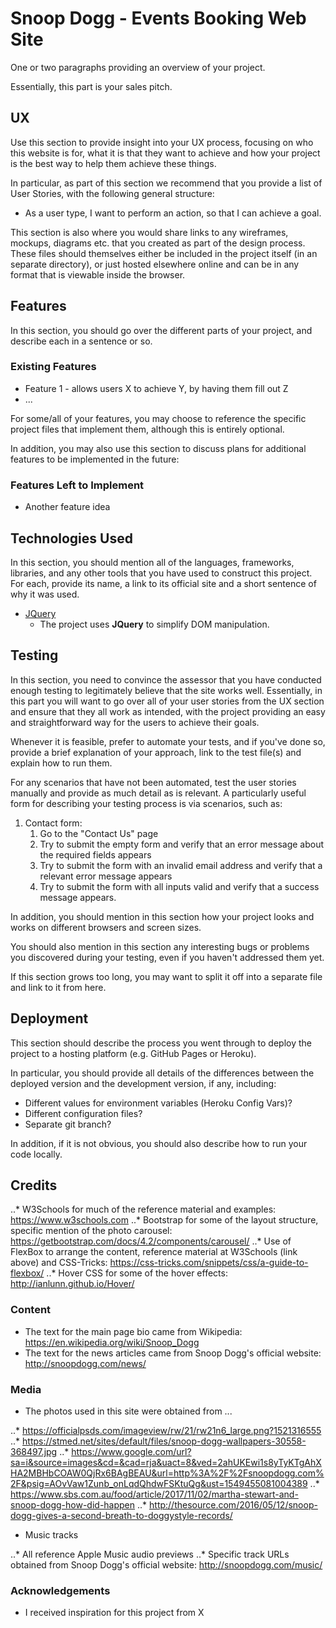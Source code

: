# Snoop Dogg - Events Booking Web Site

One or two paragraphs providing an overview of your project.

Essentially, this part is your sales pitch.
 
## UX
 
Use this section to provide insight into your UX process, focusing on who this website is for, what it is that they want to achieve and how your project is the best way to help them achieve these things.

In particular, as part of this section we recommend that you provide a list of User Stories, with the following general structure:
- As a user type, I want to perform an action, so that I can achieve a goal.

This section is also where you would share links to any wireframes, mockups, diagrams etc. that you created as part of the design process. These files should themselves either be included in the project itself (in an separate directory), or just hosted elsewhere online and can be in any format that is viewable inside the browser.

## Features

In this section, you should go over the different parts of your project, and describe each in a sentence or so.
 
### Existing Features
- Feature 1 - allows users X to achieve Y, by having them fill out Z
- ...

For some/all of your features, you may choose to reference the specific project files that implement them, although this is entirely optional.

In addition, you may also use this section to discuss plans for additional features to be implemented in the future:

### Features Left to Implement
- Another feature idea

## Technologies Used

In this section, you should mention all of the languages, frameworks, libraries, and any other tools that you have used to construct this project. For each, provide its name, a link to its official site and a short sentence of why it was used.

- [JQuery](https://jquery.com)
    - The project uses **JQuery** to simplify DOM manipulation.


## Testing

In this section, you need to convince the assessor that you have conducted enough testing to legitimately believe that the site works well. Essentially, in this part you will want to go over all of your user stories from the UX section and ensure that they all work as intended, with the project providing an easy and straightforward way for the users to achieve their goals.

Whenever it is feasible, prefer to automate your tests, and if you've done so, provide a brief explanation of your approach, link to the test file(s) and explain how to run them.

For any scenarios that have not been automated, test the user stories manually and provide as much detail as is relevant. A particularly useful form for describing your testing process is via scenarios, such as:

1. Contact form:
    1. Go to the "Contact Us" page
    2. Try to submit the empty form and verify that an error message about the required fields appears
    3. Try to submit the form with an invalid email address and verify that a relevant error message appears
    4. Try to submit the form with all inputs valid and verify that a success message appears.

In addition, you should mention in this section how your project looks and works on different browsers and screen sizes.

You should also mention in this section any interesting bugs or problems you discovered during your testing, even if you haven't addressed them yet.

If this section grows too long, you may want to split it off into a separate file and link to it from here.

## Deployment

This section should describe the process you went through to deploy the project to a hosting platform (e.g. GitHub Pages or Heroku).

In particular, you should provide all details of the differences between the deployed version and the development version, if any, including:
- Different values for environment variables (Heroku Config Vars)?
- Different configuration files?
- Separate git branch?

In addition, if it is not obvious, you should also describe how to run your code locally.


## Credits

..* W3Schools for much of the reference material and examples: https://www.w3schools.com
..* Bootstrap for some of the layout structure, specific mention of the photo carousel: https://getbootstrap.com/docs/4.2/components/carousel/
..* Use of FlexBox to arrange the content, reference material at W3Schools (link above) and CSS-Tricks: https://css-tricks.com/snippets/css/a-guide-to-flexbox/
..* Hover CSS for some of the hover effects: http://ianlunn.github.io/Hover/

### Content
- The text for the main page bio came from Wikipedia: https://en.wikipedia.org/wiki/Snoop_Dogg
- The text for the news articles came from Snoop Dogg's official website: http://snoopdogg.com/news/


### Media
- The photos used in this site were obtained from ...

..* https://officialpsds.com/imageview/rw/21/rw21n6_large.png?1521316555
..* https://stmed.net/sites/default/files/snoop-dogg-wallpapers-30558-368497.jpg
..* https://www.google.com/url?sa=i&source=images&cd=&cad=rja&uact=8&ved=2ahUKEwi1s8yTyKTgAhXHA2MBHbCOAW0QjRx6BAgBEAU&url=http%3A%2F%2Fsnoopdogg.com%2F&psig=AOvVaw1Zunb_onLqdQhdwFSKtuQg&ust=1549455081004389
..* https://www.sbs.com.au/food/article/2017/11/02/martha-stewart-and-snoop-dogg-how-did-happen
..* http://thesource.com/2016/05/12/snoop-dogg-gives-a-second-breath-to-doggystyle-records/

- Music tracks

..* All reference Apple Music audio previews
..* Specific track URLs obtained from Snoop Dogg's official website: http://snoopdogg.com/music/

### Acknowledgements

- I received inspiration for this project from X
